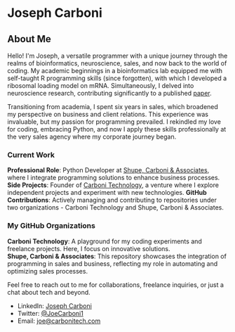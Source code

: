 # Joseph Carboni
## About Me
Hello! I'm Joseph, a versatile programmer with a unique journey through the realms of bioinformatics, neuroscience, sales, and now back to the world of coding. My academic beginnings in a bioinformatics lab equipped me with self-taught R programming skills (since forgotten), with which I developed a ribosomal loading model on mRNA. Simultaneously, I delved into neuroscience research, contributing significantly to a published [paper](https://www.sciencedirect.com/science/article/abs/pii/S0091305714001038?via%3Dihub).

Transitioning from academia, I spent six years in sales, which broadened my perspective on business and client relations. This experience was invaluable, but my passion for programming prevailed. I rekindled my love for coding, embracing Python, and now I apply these skills professionally at the very sales agency where my corporate journey began.

### Current Work
**Professional Role**: Python Developer at [Shupe, Carboni & Associates](https://www.shupecarboni.com), where I integrate programming solutions to enhance business processes.
**Side Projects**: Founder of [Carboni Technology](https://carbonitech.com), a venture where I explore independent projects and experiment with new technologies.
**GitHub Contributions**: Actively managing and contributing to repositories under two organizations - Carboni Technology and Shupe, Carboni & Associates.
### My GitHub Organizations
**Carboni Technology**: A playground for my coding experiments and freelance projects. Here, I focus on innovative solutions.  
**Shupe, Carboni & Associates**: This repository showcases the integration of programming in sales and business, reflecting my role in automating and optimizing sales processes.

Feel free to reach out to me for collaborations, freelance inquiries, or just a chat about tech and beyond.

- LinkedIn: [Joseph Carboni](https://www.linkedin.com/in/joecarboni/)
- Twitter: [@JoeCarboni1](https://twitter.com/JoeCarboni1)
- Email: <joe@carbonitech.com>

